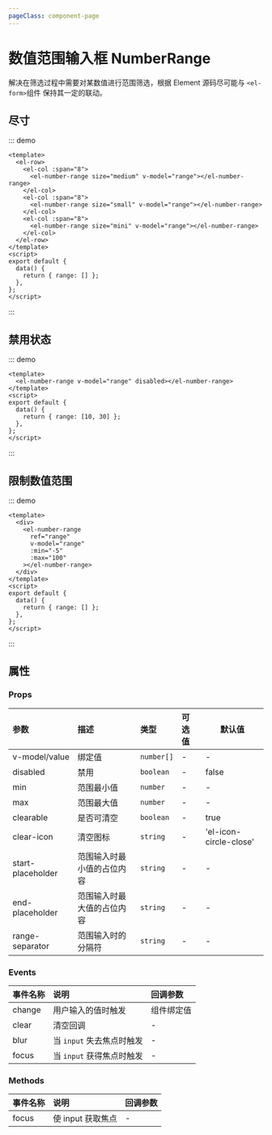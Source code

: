 ```yaml
---
pageClass: component-page
---
```


# 数值范围输入框 NumberRange

解决在筛选过程中需要对某数值进行范围筛选，根据 Element 源码尽可能与 `<el-form>`组件 保持其一定的联动。

## 尽寸

::: demo

```vue
<template>
  <el-row>
    <el-col :span="8">
      <el-number-range size="medium" v-model="range"></el-number-range>
    </el-col>
    <el-col :span="8">
      <el-number-range size="small" v-model="range"></el-number-range>
    </el-col>
    <el-col :span="8">
      <el-number-range size="mini" v-model="range"></el-number-range>
    </el-col>
  </el-row>
</template>
<script>
export default {
  data() {
    return { range: [] };
  },
};
</script>
```

:::

## 禁用状态

::: demo

```vue
<template>
  <el-number-range v-model="range" disabled></el-number-range>
</template>
<script>
export default {
  data() {
    return { range: [10, 30] };
  },
};
</script>
```

:::

## 限制数值范围

::: demo

```vue
<template>
  <div>
    <el-number-range
      ref="range"
      v-model="range"
      :min="-5"
      :max="100"
    ></el-number-range>
  </div>
</template>
<script>
export default {
  data() {
    return { range: [] };
  },
};
</script>
```

:::

## 属性

### Props

| 参数              | 描述                       | 类型       | 可选值 | 默认值                 |
| :---------------- | :------------------------- | :--------- | :----- | ---------------------- |
| v-model/value     | 绑定值                     | `number[]` | -      | -                      |
| disabled          | 禁用                       | `boolean`  | -      | false                  |
| min               | 范围最小值                 | `number`   | -      | -                      |
| max               | 范围最大值                 | `number`   | -      | -                      |
| clearable         | 是否可清空                 | `boolean`  | -      | true                   |
| clear-icon        | 清空图标                   | `string`   | -      | 'el-icon-circle-close' |
| start-placeholder | 范围输入时最小值的占位内容 | `string`   | -      | -                      |
| end-placeholder   | 范围输入时最大值的占位内容 | `string`   | -      | -                      |
| range-separator   | 范围输入时的分隔符         | `string`   | -      | -                      |

### Events

| 事件名称 | 说明                      | 回调参数   |
| :------- | :------------------------ | :--------- |
| change   | 用户输入的值时触发        | 组件绑定值 |
| clear    | 清空回调                  | -          |
| blur     | 当 `input` 失去焦点时触发 | -          |
| focus    | 当 `input` 获得焦点时触发 | -          |

### Methods

| 事件名称 | 说明              | 回调参数 |
| :------- | :---------------- | :------- |
| focus    | 使 input 获取焦点 | -        |
